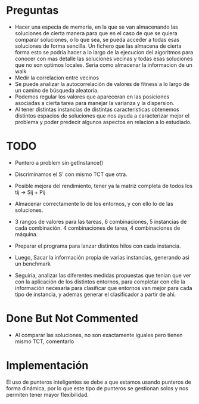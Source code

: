 # Preguntas
- Hacer una especia de memoria, en la que se van almacenando las soluciones de cierta manera para que en el caso de que se quiera comparar soluciones, o lo que sea, se pueda acceder a todas esas soluciones de forma sencilla. Un fichero que las almacena de cierta forma esto se podria hacer a lo largo de la ejecucion del algoritmos para conocer con mas detalle las soluciones vecinas y todas esas soluciones que no son optimos locales. Seria como almacenar la informacion de un walk
- Medir la correlacion entre vecinos
- Se puede analizar la autocorrelación de valores de fitness a lo largo de un camino de búsqueda aleatoria.
- Podemos regular los valores que apareceran en las posiciones asociadas a cierta tarea para manejar la varianza y la dispersion.
- Al tener distintas instancias de distintas caracteristicas obtenemos distintos espacios de soluciones que nos ayuda a caracterizar mejor el problema y poder predecir algunos aspectos en relacion a lo estudiado.
# TODO
- Puntero a problem sin getInstance()
- Discriminamos el S' con mismo TCT que otra.
- Posible mejora del rendimiento, tener ya la matriz completa de todos los tij -> Sij + Pij

- Almacenar correctamente lo de los entornos, y con ello lo de las soluciones. 
- 3 rangos de valores para las tareas, 6 combinaciones, 5 instancias de cada combinación. 4 combinaciones de tarea, 4 combinaciones de máquina.

- Preparar el programa para lanzar distintos hilos con cada instancia.
- Luego, Sacar la información propia de varias instancias, generando asi un benchmark
- Seguiría, analizar las diferentes medidas propuestas que tenian que ver con la aplicación de los distintos entornos, para completar con ello la información necesaria para clasificar que entornos van mejor para cada tipo de instancia, y ademas generar el clasificador a partir de ahi.

# Done But Not Commented
- Al comparar las soluciones, no son exactamente iguales pero tienen mismo TCT, comentarlo

# Implementación

El uso de punteros inteligentes se debe a que estamos usando punteros de forma dinámica, por lo que este tipo de punteros se gestionan solos y nos permiten tener mayor flexibilidad.
